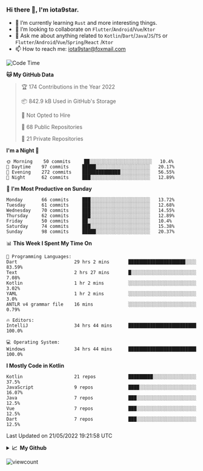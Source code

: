 ### Hi there 👋, I'm iota9star.

- 🌱 I’m currently learning `Rust` and more interesting things.
- 👯 I’m looking to collaborate on `Flutter`/`Android`/`Vue`/`Ktor`
- 💬 Ask me about anything related to `Kotlin`/`Dart`/`Java`/`JS`/`TS` or `Flutter`/`Android`/`Vue`/`Spring`/`React`
  /`Ktor`
- 📫 How to reach me: [iota9star@foxmail.com](iota9star@foxmail.com)



<!--START_SECTION:waka-->
![Code Time](http://img.shields.io/badge/Code%20Time-2%2C990%20hrs%2038%20mins-blue)

**🐱 My GitHub Data** 

> 🏆 174 Contributions in the Year 2022
 > 
> 📦 842.9 kB Used in GitHub's Storage 
 > 
> 🚫 Not Opted to Hire
 > 
> 📜 68 Public Repositories 
 > 
> 🔑 21 Private Repositories  
 > 
**I'm a Night 🦉** 

```text
🌞 Morning    50 commits     ██░░░░░░░░░░░░░░░░░░░░░░░   10.4% 
🌆 Daytime    97 commits     █████░░░░░░░░░░░░░░░░░░░░   20.17% 
🌃 Evening    272 commits    ██████████████░░░░░░░░░░░   56.55% 
🌙 Night      62 commits     ███░░░░░░░░░░░░░░░░░░░░░░   12.89%

```
📅 **I'm Most Productive on Sunday** 

```text
Monday       66 commits     ███░░░░░░░░░░░░░░░░░░░░░░   13.72% 
Tuesday      61 commits     ███░░░░░░░░░░░░░░░░░░░░░░   12.68% 
Wednesday    70 commits     ███░░░░░░░░░░░░░░░░░░░░░░   14.55% 
Thursday     62 commits     ███░░░░░░░░░░░░░░░░░░░░░░   12.89% 
Friday       50 commits     ██░░░░░░░░░░░░░░░░░░░░░░░   10.4% 
Saturday     74 commits     ███░░░░░░░░░░░░░░░░░░░░░░   15.38% 
Sunday       98 commits     █████░░░░░░░░░░░░░░░░░░░░   20.37%

```


📊 **This Week I Spent My Time On** 

```text
💬 Programming Languages: 
Dart                     29 hrs 2 mins       █████████████████████░░░░   83.59% 
Text                     2 hrs 27 mins       █░░░░░░░░░░░░░░░░░░░░░░░░   7.08% 
Kotlin                   1 hr 2 mins         ░░░░░░░░░░░░░░░░░░░░░░░░░   3.02% 
YAML                     1 hr 2 mins         ░░░░░░░░░░░░░░░░░░░░░░░░░   3.0% 
ANTLR v4 grammar file    16 mins             ░░░░░░░░░░░░░░░░░░░░░░░░░   0.79%

🔥 Editors: 
IntelliJ                 34 hrs 44 mins      █████████████████████████   100.0%

💻 Operating System: 
Windows                  34 hrs 44 mins      █████████████████████████   100.0%

```

**I Mostly Code in Kotlin** 

```text
Kotlin                   21 repos            █████████░░░░░░░░░░░░░░░░   37.5% 
JavaScript               9 repos             ████░░░░░░░░░░░░░░░░░░░░░   16.07% 
Java                     7 repos             ███░░░░░░░░░░░░░░░░░░░░░░   12.5% 
Vue                      7 repos             ███░░░░░░░░░░░░░░░░░░░░░░   12.5% 
Dart                     7 repos             ███░░░░░░░░░░░░░░░░░░░░░░   12.5%

```



 Last Updated on 21/05/2022 19:21:58 UTC
<!--END_SECTION:waka-->

<details>
  <summary><b>📈&nbsp;&nbsp;My Github</b></summary>
  <br>
  <img src='https://github-profile-trophy.vercel.app/?username=iota9star'>
  <img src='https://bad-apple-github-readme.vercel.app/api?show_bg=1&username=iota9star&hide_title=true'>
  <img src='http://cr-skills-chart-widget.azurewebsites.net/api/api?username=iota9star'>
</details>


![viewcount](https://count.getloli.com/get/@iota9star?theme=rule34)
